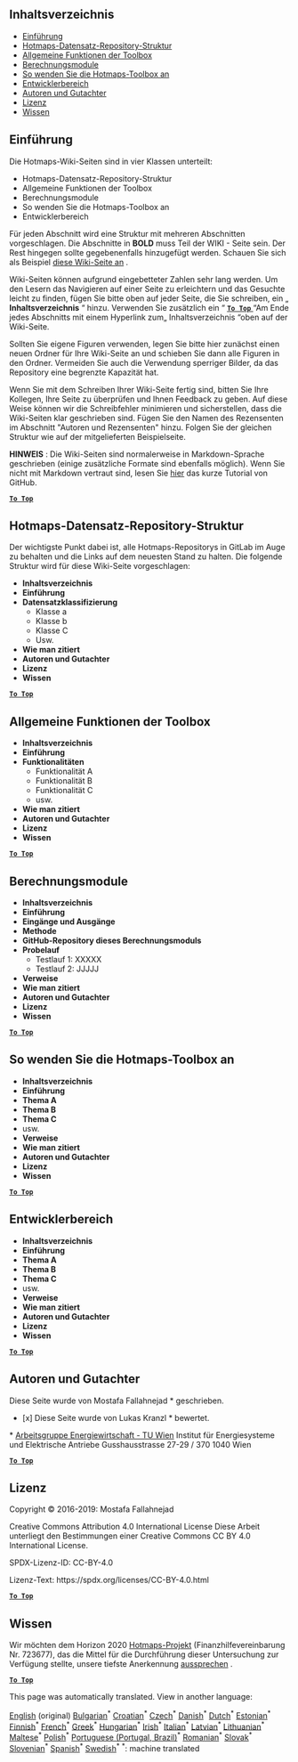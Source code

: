 <h2> Inhaltsverzeichnis </h2><ul><li> <a href="#Introduction">Einführung</a> </li><li> <a href="#Hotmaps-data-set-repository-structure">Hotmaps-Datensatz-Repository-Struktur</a> </li><li> <a href="#General-functionalities-of-the-toolbox">Allgemeine Funktionen der Toolbox</a> </li><li> <a href="#Calculation-modules">Berechnungsmodule</a> </li><li> <a href="#How-to-apply-the-Hotmaps-toolbox">So wenden Sie die Hotmaps-Toolbox an</a> </li><li> <a href="#Developers-area">Entwicklerbereich</a> </li><li> <a href="#authors-and-reviewers">Autoren und Gutachter</a> </li><li> <a href="#license">Lizenz</a> </li><li> <a href="#acknowledgement">Wissen</a> </li></ul><h2> Einführung </h2><p> Die Hotmaps-Wiki-Seiten sind in vier Klassen unterteilt: </p><ul><li> Hotmaps-Datensatz-Repository-Struktur </li><li> Allgemeine Funktionen der Toolbox </li><li> Berechnungsmodule </li><li> So wenden Sie die Hotmaps-Toolbox an </li><li> Entwicklerbereich </li></ul><p> Für jeden Abschnitt wird eine Struktur mit mehreren Abschnitten vorgeschlagen. Die Abschnitte in <strong>BOLD</strong> muss Teil der WIKI - Seite sein. Der Rest hingegen sollte gegebenenfalls hinzugefügt werden. Schauen Sie sich als Beispiel <a href="https://github.com/HotMaps/hotmaps_wiki/wiki/CM-District-heating-potential-user-defined-thresholds">diese Wiki-Seite an</a> . </p><p> Wiki-Seiten können aufgrund eingebetteter Zahlen sehr lang werden. Um den Lesern das Navigieren auf einer Seite zu erleichtern und das Gesuchte leicht zu finden, fügen Sie bitte oben auf jeder Seite, die Sie schreiben, ein „ <strong>Inhaltsverzeichnis</strong> “ hinzu. Verwenden Sie zusätzlich ein “ <ins> <code><strong><a href="#table-of-contents">To Top</a></strong></code> </ins> “Am Ende jedes Abschnitts mit einem Hyperlink zum„ Inhaltsverzeichnis “oben auf der Wiki-Seite. </p><p> Sollten Sie eigene Figuren verwenden, legen Sie bitte hier zunächst einen neuen Ordner für Ihre Wiki-Seite an und schieben Sie dann alle Figuren in den Ordner. Vermeiden Sie auch die Verwendung sperriger Bilder, da das Repository eine begrenzte Kapazität hat. </p><p> Wenn Sie mit dem Schreiben Ihrer Wiki-Seite fertig sind, bitten Sie Ihre Kollegen, Ihre Seite zu überprüfen und Ihnen Feedback zu geben. Auf diese Weise können wir die Schreibfehler minimieren und sicherstellen, dass die Wiki-Seiten klar geschrieben sind. Fügen Sie den Namen des Rezensenten im Abschnitt "Autoren und Rezensenten" hinzu. Folgen Sie der gleichen Struktur wie auf der mitgelieferten Beispielseite. </p><p> <strong>HINWEIS</strong> : Die Wiki-Seiten sind normalerweise in Markdown-Sprache geschrieben (einige zusätzliche Formate sind ebenfalls möglich). Wenn Sie nicht mit Markdown vertraut sind, lesen Sie <a href="https://guides.github.com/features/mastering-markdown/">hier</a> das kurze Tutorial von GitHub. </p><p><ins> <code><strong><a href="#table-of-contents">To Top</a></strong></code> </ins> </p><h2> Hotmaps-Datensatz-Repository-Struktur </h2><p> Der wichtigste Punkt dabei ist, alle Hotmaps-Repositorys in GitLab im Auge zu behalten und die Links auf dem neuesten Stand zu halten. Die folgende Struktur wird für diese Wiki-Seite vorgeschlagen: </p><ul><li> <strong>Inhaltsverzeichnis</strong> </li><li> <strong>Einführung</strong> </li><li> <strong>Datensatzklassifizierung</strong> <ul><li> Klasse a </li><li> Klasse b </li><li> Klasse C </li><li> Usw. </li></ul></li><li> <strong>Wie man zitiert</strong> </li><li> <strong>Autoren und Gutachter</strong> </li><li> <strong>Lizenz</strong> </li><li> <strong>Wissen</strong> </li></ul><p><ins> <code><strong><a href="#table-of-contents">To Top</a></strong></code> </ins> </p><h2> Allgemeine Funktionen der Toolbox </h2><ul><li> <strong>Inhaltsverzeichnis</strong> </li><li> <strong>Einführung</strong> </li><li> <strong>Funktionalitäten</strong> <ul><li> Funktionalität A </li><li> Funktionalität B </li><li> Funktionalität C </li><li> usw. </li></ul></li><li> <strong>Wie man zitiert</strong> </li><li> <strong>Autoren und Gutachter</strong> </li><li> <strong>Lizenz</strong> </li><li> <strong>Wissen</strong> </li></ul><p><ins> <code><strong><a href="#table-of-contents">To Top</a></strong></code> </ins> </p><h2> Berechnungsmodule </h2><ul><li> <strong>Inhaltsverzeichnis</strong> </li><li> <strong>Einführung</strong> </li><li> <strong>Eingänge und Ausgänge</strong> </li><li> <strong>Methode</strong> </li><li> <strong>GitHub-Repository dieses Berechnungsmoduls</strong> </li><li> <strong>Probelauf</strong> <ul><li> Testlauf 1: XXXXX </li><li> Testlauf 2: JJJJJ </li></ul></li><li> <strong>Verweise</strong> </li><li> <strong>Wie man zitiert</strong> </li><li> <strong>Autoren und Gutachter</strong> </li><li> <strong>Lizenz</strong> </li><li> <strong>Wissen</strong> </li></ul><p><ins> <code><strong><a href="#table-of-contents">To Top</a></strong></code> </ins> </p><h2> So wenden Sie die Hotmaps-Toolbox an </h2><ul><li> <strong>Inhaltsverzeichnis</strong> </li><li> <strong>Einführung</strong> </li><li> <strong>Thema A</strong> </li><li> <strong>Thema B</strong> </li><li> <strong>Thema C</strong> </li><li> usw. </li><li> <strong>Verweise</strong> </li><li> <strong>Wie man zitiert</strong> </li><li> <strong>Autoren und Gutachter</strong> </li><li> <strong>Lizenz</strong> </li><li> <strong>Wissen</strong> </li></ul><p><ins> <code><strong><a href="#table-of-contents">To Top</a></strong></code> </ins> </p><h2> Entwicklerbereich </h2><ul><li> <strong>Inhaltsverzeichnis</strong> </li><li> <strong>Einführung</strong> </li><li> <strong>Thema A</strong> </li><li> <strong>Thema B</strong> </li><li> <strong>Thema C</strong> </li><li> usw. </li><li> <strong>Verweise</strong> </li><li> <strong>Wie man zitiert</strong> </li><li> <strong>Autoren und Gutachter</strong> </li><li> <strong>Lizenz</strong> </li><li> <strong>Wissen</strong> </li></ul><p><ins> <code><strong><a href="#table-of-contents">To Top</a></strong></code> </ins> </p><h2> Autoren und Gutachter </h2><p> Diese Seite wurde von Mostafa Fallahnejad * geschrieben. </p><ul><li> [x] Diese Seite wurde von Lukas Kranzl * bewertet. </li></ul><p> * <a href="https://eeg.tuwien.ac.at/">Arbeitsgruppe Energiewirtschaft - TU Wien</a> Institut für Energiesysteme und Elektrische Antriebe Gusshausstrasse 27-29 / 370 1040 Wien </p><p><ins> <code><strong><a href="#table-of-contents">To Top</a></strong></code> </ins> </p><h2> Lizenz </h2><p> Copyright © 2016-2019: Mostafa Fallahnejad </p><p> Creative Commons Attribution 4.0 International License Diese Arbeit unterliegt den Bestimmungen einer Creative Commons CC BY 4.0 International License. </p><p> SPDX-Lizenz-ID: CC-BY-4.0 </p><p> Lizenz-Text: https://spdx.org/licenses/CC-BY-4.0.html </p><p><ins> <code><strong><a href="#table-of-contents">To Top</a></strong></code> </ins> </p><h2> Wissen </h2><p> Wir möchten dem Horizon 2020 <a href="https://www.hotmaps-project.eu">Hotmaps-Projekt</a> (Finanzhilfevereinbarung Nr. 723677), das die Mittel für die Durchführung dieser Untersuchung zur Verfügung stellte, unsere tiefste Anerkennung <a href="https://www.hotmaps-project.eu">aussprechen</a> . </p><p><ins> <code><strong><a href="#table-of-contents">To Top</a></strong></code> </ins> </p>

This page was automatically translated. View in another language:

[English](en-Guidelines-for-writing-a-Hotmaps-Wiki-page) (original) [Bulgarian](bg-Guidelines-for-writing-a-Hotmaps-Wiki-page)<sup>\*</sup> [Croatian](hr-Guidelines-for-writing-a-Hotmaps-Wiki-page)<sup>\*</sup> [Czech](cs-Guidelines-for-writing-a-Hotmaps-Wiki-page)<sup>\*</sup> [Danish](da-Guidelines-for-writing-a-Hotmaps-Wiki-page)<sup>\*</sup> [Dutch](nl-Guidelines-for-writing-a-Hotmaps-Wiki-page)<sup>\*</sup> [Estonian](et-Guidelines-for-writing-a-Hotmaps-Wiki-page)<sup>\*</sup> [Finnish](fi-Guidelines-for-writing-a-Hotmaps-Wiki-page)<sup>\*</sup> [French](fr-Guidelines-for-writing-a-Hotmaps-Wiki-page)<sup>\*</sup>  [Greek](el-Guidelines-for-writing-a-Hotmaps-Wiki-page)<sup>\*</sup> [Hungarian](hu-Guidelines-for-writing-a-Hotmaps-Wiki-page)<sup>\*</sup> [Irish](ga-Guidelines-for-writing-a-Hotmaps-Wiki-page)<sup>\*</sup> [Italian](it-Guidelines-for-writing-a-Hotmaps-Wiki-page)<sup>\*</sup> [Latvian](lv-Guidelines-for-writing-a-Hotmaps-Wiki-page)<sup>\*</sup> [Lithuanian](lt-Guidelines-for-writing-a-Hotmaps-Wiki-page)<sup>\*</sup> [Maltese](mt-Guidelines-for-writing-a-Hotmaps-Wiki-page)<sup>\*</sup> [Polish](pl-Guidelines-for-writing-a-Hotmaps-Wiki-page)<sup>\*</sup> [Portuguese (Portugal, Brazil)](pt-Guidelines-for-writing-a-Hotmaps-Wiki-page)<sup>\*</sup> [Romanian](ro-Guidelines-for-writing-a-Hotmaps-Wiki-page)<sup>\*</sup> [Slovak](sk-Guidelines-for-writing-a-Hotmaps-Wiki-page)<sup>\*</sup> [Slovenian](sl-Guidelines-for-writing-a-Hotmaps-Wiki-page)<sup>\*</sup> [Spanish](es-Guidelines-for-writing-a-Hotmaps-Wiki-page)<sup>\*</sup> [Swedish](sv-Guidelines-for-writing-a-Hotmaps-Wiki-page)<sup>\*</sup>
<sup>\*</sup>: machine translated
